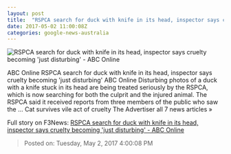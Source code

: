 ```yaml
---
layout: post
title:  "RSPCA search for duck with knife in its head, inspector says cruelty becoming 'just disturbing' - ABC Online"
date: 2017-05-02 11:00:08Z
categories: google-news-australia
---
```


![RSPCA search for duck with knife in its head, inspector says cruelty becoming 'just disturbing' - ABC Online](http://www.abc.net.au/news/image/8491246-1x1-700x700.jpg)

ABC Online RSPCA search for duck with knife in its head, inspector says cruelty becoming 'just disturbing' ABC Online Disturbing photos of a duck with a knife stuck in its head are being treated seriously by the RSPCA, which is now searching for both the culprit and the injured animal. The RSPCA said it received reports from three members of the public who saw the ... Cat survives vile act of cruelty The Advertiser all 7 news articles »


Full story on F3News: [RSPCA search for duck with knife in its head, inspector says cruelty becoming 'just disturbing' - ABC Online](http://www.f3nws.com/n/WY2rQD)

> Posted on: Tuesday, May 2, 2017 4:00:08 PM
